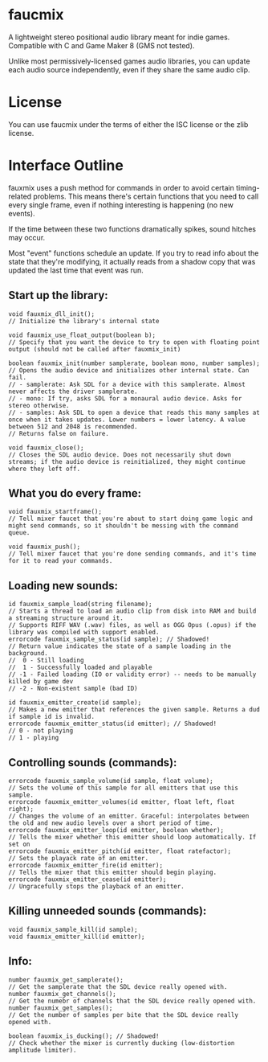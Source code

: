 # faucmix
A lightweight stereo positional audio library meant for indie games. Compatible
with C and Game Maker 8 (GMS not tested).

Unlike most permissively-licensed games audio libraries, you can update each
audio source independently, even if they share the same audio clip.

# License
You can use faucmix under the terms of either the ISC license or the zlib license.

# Interface Outline

fauxmix uses a push method for commands in order to avoid certain timing-related
problems. This means there's certain functions that you need to call every
single frame, even if nothing interesting is happening (no new events).

If the time between these two functions dramatically spikes, sound hitches may occur.

Most "event" functions schedule an update. If you try to read info about the
state that they're modifying, it actually reads from a shadow copy that was
updated the last time that event was run.

## Start up the library:

    void fauxmix_dll_init();
    // Initialize the library's internal state
    
    void fauxmix_use_float_output(boolean b);
    // Specify that you want the device to try to open with floating point output (should not be called after fauxmix_init)
    
    boolean fauxmix_init(number samplerate, boolean mono, number samples);
    // Opens the audio device and initializes other internal state. Can fail.
    // - samplerate: Ask SDL for a device with this samplerate. Almost never affects the driver samplerate.
    // - mono: If try, asks SDL for a monaural audio device. Asks for stereo otherwise.
    // - samples: Ask SDL to open a device that reads this many samples at once when it takes updates. Lower numbers = lower latency. A value between 512 and 2048 is recommended.
    // Returns false on failure.
    
    void fauxmix_close();
    // Closes the SDL audio device. Does not necessarily shut down streams; if the audio device is reinitialized, they might continue where they left off.

## What you do every frame:

    void fauxmix_startframe();
    // Tell mixer faucet that you're about to start doing game logic and might send commands, so it shouldn't be messing with the command queue.
    
    void fauxmix_push();
    // Tell mixer faucet that you're done sending commands, and it's time for it to read your commands.

## Loading new sounds:
    
    id fauxmix_sample_load(string filename);
    // Starts a thread to load an audio clip from disk into RAM and build a streaming structure around it.
    // Supports RIFF WAV (.wav) files, as well as OGG Opus (.opus) if the library was compiled with support enabled.
    errorcode fauxmix_sample_status(id sample); // Shadowed!
    // Return value indicates the state of a sample loading in the background.
    //  0 - Still loading
    //  1 - Successfully loaded and playable
    // -1 - Failed loading (IO or validity error) -- needs to be manually killed by game dev
    // -2 - Non-existent sample (bad ID)

    id fauxmix_emitter_create(id sample);
    // Makes a new emitter that references the given sample. Returns a dud if sample id is invalid.
    errorcode fauxmix_emitter_status(id emitter); // Shadowed!
    // 0 - not playing
    // 1 - playing

## Controlling sounds (commands):

    errorcode fauxmix_sample_volume(id sample, float volume);
    // Sets the volume of this sample for all emitters that use this sample.
    errorcode fauxmix_emitter_volumes(id emitter, float left, float right);
    // Changes the volume of an emitter. Graceful: interpolates between the old and new audio levels over a short period of time.
    errorcode fauxmix_emitter_loop(id emitter, boolean whether);
    // Tells the mixer whether this emitter should loop automatically. If set on 
    errorcode fauxmix_emitter_pitch(id emitter, float ratefactor);
    // Sets the playack rate of an emitter.
    errorcode fauxmix_emitter_fire(id emitter);
    // Tells the mixer that this emitter should begin playing.
    errorcode fauxmix_emitter_cease(id emitter);
    // Ungracefully stops the playback of an emitter.

## Killing unneeded sounds (commands):
    void fauxmix_sample_kill(id sample);
    void fauxmix_emitter_kill(id emitter);

## Info:

    number fauxmix_get_samplerate();
    // Get the samplerate that the SDL device really opened with.
    number fauxmix_get_channels();
    // Get the numebr of channels that the SDL device really opened with.
    number fauxmix_get_samples();
    // Get the number of samples per bite that the SDL device really opened with.
    
    boolean fauxmix_is_ducking(); // Shadowed!
    // Check whether the mixer is currently ducking (low-distortion amplitude limiter).

